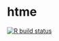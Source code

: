 # htme

<!-- badges: start -->
  [![R build status](https://github.com/pratikunterwegs/htme/workflows/R-CMD-check/badge.svg)](https://github.com/pratikunterwegs/htme/actions)
  <!-- badges: end -->
